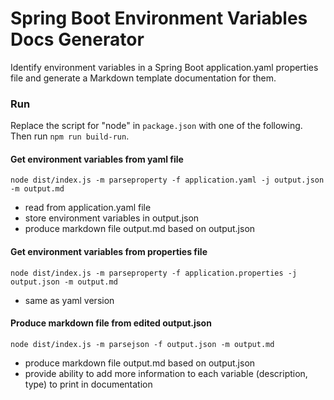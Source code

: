 # Spring Boot Environment Variables Docs Generator

Identify environment variables in a Spring Boot application.yaml properties file and generate a Markdown template documentation for them.

### Run

Replace the script for "node" in `package.json` with one of the following. Then run `npm run build-run`.

#### Get environment variables from yaml file

```
node dist/index.js -m parseproperty -f application.yaml -j output.json -m output.md
```

- read from application.yaml file
- store environment variables in output.json
- produce markdown file output.md based on output.json

#### Get environment variables from properties file

```
node dist/index.js -m parseproperty -f application.properties -j output.json -m output.md
```

- same as yaml version

#### Produce markdown file from edited output.json

```
node dist/index.js -m parsejson -f output.json -m output.md
```

- produce markdown file output.md based on output.json
- provide ability to add more information to each variable (description, type) to print in documentation

